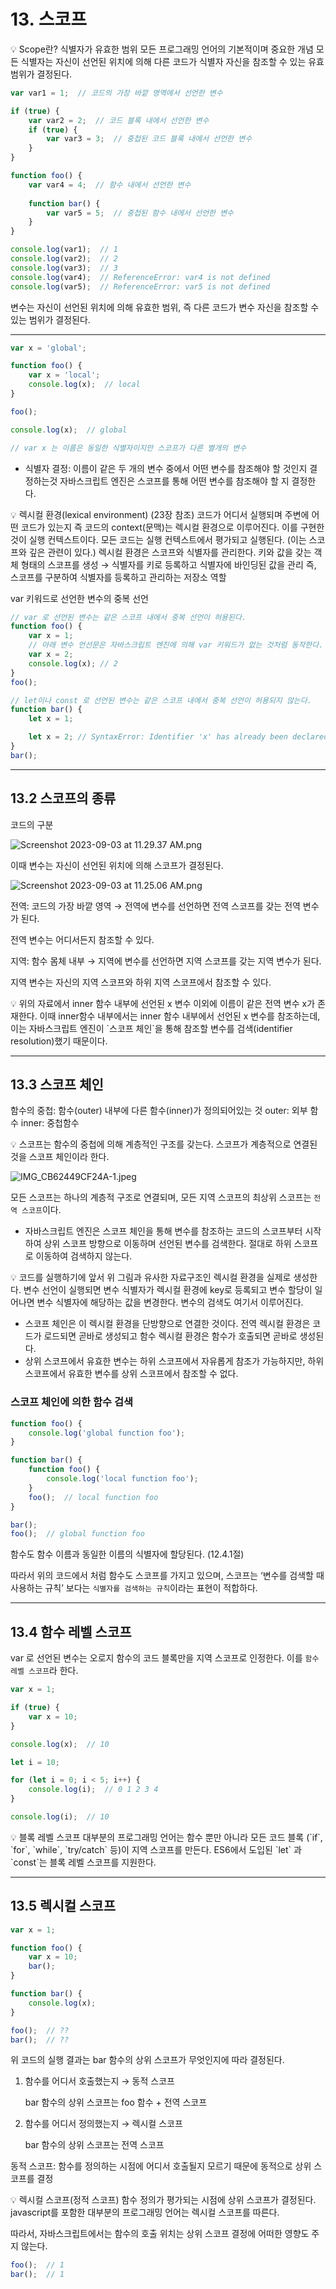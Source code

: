 # 13. 스코프

<aside>
💡 Scope란?
식별자가 유효한 범위
모든 프로그래밍 언어의 기본적이며 중요한 개념
모든 식별자는 자신이 선언된 위치에 의해 다른 코드가 식별자 자신을 참조할 수 있는 유효 범위가 결정된다.

</aside>

```jsx
var var1 = 1;  // 코드의 가장 바깥 영역에서 선언한 변수

if (true) {
	var var2 = 2;  // 코드 블록 내에서 선언한 변수
	if (true) {
		var var3 = 3;  // 중첩된 코드 블록 내에서 선언한 변수
	}
}

function foo() {
	var var4 = 4;  // 함수 내에서 선언한 변수
	
	function bar() {
		var var5 = 5;  // 중첩된 함수 내에서 선언한 변수
	}
}

console.log(var1);  // 1
console.log(var2);  // 2
console.log(var3);  // 3
console.log(var4);  // ReferenceError: var4 is not defined
console.log(var5);  // ReferenceError: var5 is not defined
```

변수는 자신이 선언된 위치에 의해 유효한 범위, 즉 다른 코드가 변수 자신을 참조할 수 있는 범위가 결정된다.

---

```jsx
var x = 'global';

function foo() {
	var x = 'local';
	console.log(x);  // local
}

foo();

console.log(x);  // global

// var x 는 이름은 동일한 식별자이지만 스코프가 다른 별개의 변수
```

- 식별자 결정: 이름이 같은 두 개의 변수 중에서 어떤 변수를 참조해야 할 것인지 결정하는것
자바스크립트 엔진은 스코프를 통해 어떤 변수를 참조해야 할 지 결정한다.

<aside>
💡 렉시컬 환경(lexical environment) (23장 참조)
코드가 어디서 실행되며 주변에 어떤 코드가 있는지
즉 코드의 context(문맥)는 렉시컬 환경으로 이루어진다. 이를 구현한 것이 실행 컨텍스트이다.
모든 코드는 실행 컨텍스트에서 평가되고 실행된다. (이는 스코프와 깊은 관련이 있다.)
렉시컬 환경은 스코프와 식별자를 관리한다.
키와 값을 갖는 객체 형태의 스코프를 생성 → 식별자를 키로 등록하고 식별자에 바인딩된 값을 관리
즉, 스코프를 구분하여 식별자를 등록하고 관리하는 저장소 역할

</aside>

var 키워드로 선언한 변수의 중복 선언 

```jsx
// var 로 선언된 변수는 같은 스코프 내에서 중복 선언이 허용된다.
function foo() {
	var x = 1;
	// 아래 변수 언선문은 자바스크립트 엔진에 의해 var 키워드가 없는 것처럼 동작한다.
	var x = 2;
	console.log(x); // 2
}
foo();

// let이나 const 로 선언된 변수는 같은 스코프 내에서 중복 선언이 허용되지 않는다.
function bar() {
	let x = 1;

	let x = 2; // SyntaxError: Identifier 'x' has already been declared
}
bar();
```

---

## 13.2 스코프의 종류

코드의 구분

![Screenshot 2023-09-03 at 11.29.37 AM.png](13%20%E1%84%89%E1%85%B3%E1%84%8F%E1%85%A9%E1%84%91%E1%85%B3%202ddd34bd082446cc9f4a48ea91924764/Screenshot_2023-09-03_at_11.29.37_AM.png)

이때 변수는 자신이 선언된 위치에 의해 스코프가 결정된다.

![Screenshot 2023-09-03 at 11.25.06 AM.png](13%20%E1%84%89%E1%85%B3%E1%84%8F%E1%85%A9%E1%84%91%E1%85%B3%202ddd34bd082446cc9f4a48ea91924764/Screenshot_2023-09-03_at_11.25.06_AM.png)

전역: 코드의 가장 바깥 영역 → 전역에 변수를 선언하면 전역 스코프를 갖는 전역 변수가 된다.

전역 변수는 어디서든지 참조할 수 있다.

지역: 함수 몸체 내부 → 지역에 변수를 선언하면 지역 스코프를 갖는 지역 변수가 된다.

지역 변수는 자신의 지역 스코프와 하위 지역 스코프에서 참조할 수 있다.

<aside>
💡 위의 자료에서 inner 함수 내부에 선언된 x 변수 이외에 이름이 같은 전역 변수 x가 존재한다.
이때 inner함수 내부에서는 inner 함수 내부에서 선언된 x 변수를 참조하는데,
이는 자바스크립트 엔진이 `스코프 체인`을 통해 참조할 변수를 검색(identifier resolution)했기 때문이다.

</aside>

---

## 13.3 스코프 체인

함수의 중첩: 함수(outer) 내부에 다른 함수(inner)가 정의되어있는 것
outer: 외부 함수
inner: 중첩함수

<aside>
💡 스코프는 함수의 중첩에 의해 계층적인 구조를 갖는다.
스코프가 계층적으로 연결된 것을 스코프 체인이라 한다.

</aside>

![IMG_CB62449CF24A-1.jpeg](13%20%E1%84%89%E1%85%B3%E1%84%8F%E1%85%A9%E1%84%91%E1%85%B3%202ddd34bd082446cc9f4a48ea91924764/IMG_CB62449CF24A-1.jpeg)

모든 스코프는 하나의 계층적 구조로 연결되며, 모든 지역 스코프의 최상위 스코프는 `전역 스코프`이다.

- 자바스크립트 엔진은 스코프 체인을 통해 변수를 참조하는 코드의 스코프부터 시작하여 상위 스코프 방향으로 이동하며 선언된 변수를 검색한다.
절대로 하위 스코프로 이동하여 검색하지 않는다.

<aside>
💡 코드를 실행하기에 앞서 위 그림과 유사한 자료구조인 렉시컬 환경을 실제로 생성한다.
변수 선언이 실행되면 변수 식별자가 렉시컬 환경에 key로 등록되고 변수 할당이 일어나면 변수 식별자에 해당하는 값을 변경한다. 변수의 검색도 여기서 이루어진다.

</aside>

- 스코프 체인은 이 렉시컬 환경을 단방향으로 연결한 것이다.
전역 렉시컬 환경은 코드가 로드되면 곧바로 생성되고
함수 렉시컬 환경은 함수가 호출되면 곧바로 생성된다.
- 상위 스코프에서 유효한 변수는 하위 스코프에서 자유롭게 참조가 가능하지만,
하위 스코프에서 유효한 변수를 상위 스코프에서 참조할 수 없다.

### 스코프 체인에 의한 함수 검색

```jsx
function foo() {
	console.log('global function foo');
}

function bar() {
	function foo() {
		console.log('local function foo');
	}
	foo();  // local function foo
}

bar();
foo();  // global function foo
```

함수도 함수 이름과 동일한 이름의 식별자에 할당된다. (12.4.1절)

따라서 위의 코드에서 처럼 함수도 스코프를 가지고 있으며, 스코프는 ‘변수를 검색할 때 사용하는 규칙’ 보다는
`식별자를 검색하는 규칙`이라는 표현이 적합하다.

---

## 13.4 함수 레벨 스코프

var 로 선언된 변수는 오로지 함수의 코드 블록만을 지역 스코프로 인정한다.
이를 `함수 레벨 스코프`라 한다.

```jsx
var x = 1;

if (true) {
	var x = 10;
}

console.log(x);  // 10
```

```jsx
let i = 10;

for (let i = 0; i < 5; i++) {
	console.log(i);  // 0 1 2 3 4
}

console.log(i);  // 10
```

<aside>
💡 블록 레벨 스코프
대부분의 프로그래밍 언어는 함수 뿐만 아니라 모든 코드 블록 (`if`, `for`, `while`, `try/catch` 등)이 지역 스코프를 만든다.
ES6에서 도입된 `let` 과 `const`는 블록 레벨 스코프를 지원한다.

</aside>

---

## 13.5 렉시컬 스코프

```jsx
var x = 1;

function foo() {
	var x = 10;
	bar();
}

function bar() {
	console.log(x);
}

foo();  // ??
bar();  // ??
```

위 코드의 실행 결과는 bar 함수의 상위 스코프가 무엇인지에 따라 결정된다.

1. 함수를 어디서 호출했는지 → 동적 스코프
    
    bar 함수의 상위 스코프는 foo 함수 + 전역 스코프
    
2. 함수를 어디서 정의했는지 → 렉시컬 스코프
    
    bar 함수의 상위 스코프는 전역 스코프
    

동적 스코프: 함수를 정의하는 시점에 어디서 호출될지 모르기 때문에 동적으로 상위 스코프를 결정

<aside>
💡 렉시컬 스코프(정적 스코프)
함수 정의가 평가되는 시점에 상위 스코프가 결정된다.
javascript를 포함한 대부분의 프로그래밍 언어는 렉시컬 스코프를 따른다.

</aside>

따라서, 자바스크립트에서는 함수의 호출 위치는 상위 스코프 결정에 어떠한 영향도 주지 않는다.

```jsx
foo();  // 1
bar();  // 1
```